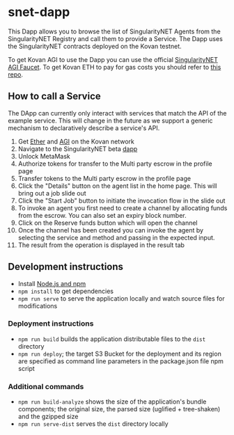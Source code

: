 # snet-dapp

This Dapp allows you to browse the list of SingularityNET Agents from the SingularityNET Registry and call them to provide a Service.
The Dapp uses the SingularityNET contracts deployed on the Kovan testnet.

To get Kovan AGI to use the Dapp you can use the official [SingularityNET AGI Faucet](https://faucet.singularitynet.io/).
To get Kovan ETH to pay for gas costs you should refer to [this repo](https://github.com/kovan-testnet/faucet).

## How to call a Service
The DApp can currently only interact with services that match the API of the example service. This will change in the future as we support a generic mechanism to declaratively describe a service's API. 

1. Get [Ether](https://github.com/kovan-testnet/faucet) and [AGI](https://faucet.singularitynet.io/) on the Kovan network
2. Navigate to the SingularityNET beta [dapp](http://beta.singularitynet.io/)
3. Unlock MetaMask
4. Authorize tokens for transfer to the Multi party escrow in the profile page
5. Transfer tokens to the Multi party escrow in the profile page
6. Click the "Details" button on the agent list in the home page. This will bring out a job slide out
7. Click the "Start Job" button to initiate the invocation flow in the slide out
6. To invoke an agent you first need to create a channel by allocating funds from the escrow. You can also set an expiry block number.
7. Click on the Reserve funds button which will open the channel
8. Once the channel has been created you can invoke the agent by selecting the service and method and passing in the expected input.
9. The result from the operation is displayed in the result tab

## Development instructions
* Install [Node.js and npm](https://nodejs.org/)
* `npm install` to get dependencies
* `npm run serve` to serve the application locally and watch source files for modifications

### Deployment instructions
* `npm run build` builds the application distributable files to the `dist` directory
* `npm run deploy`; the target S3 Bucket for the deployment and its region are specified as command line parameters in the package.json file npm script

### Additional commands
* `npm run build-analyze` shows the size of the application's bundle components; the original size, the parsed size (uglified + tree-shaken) and the gzipped size
* `npm run serve-dist` serves the `dist` directory locally
